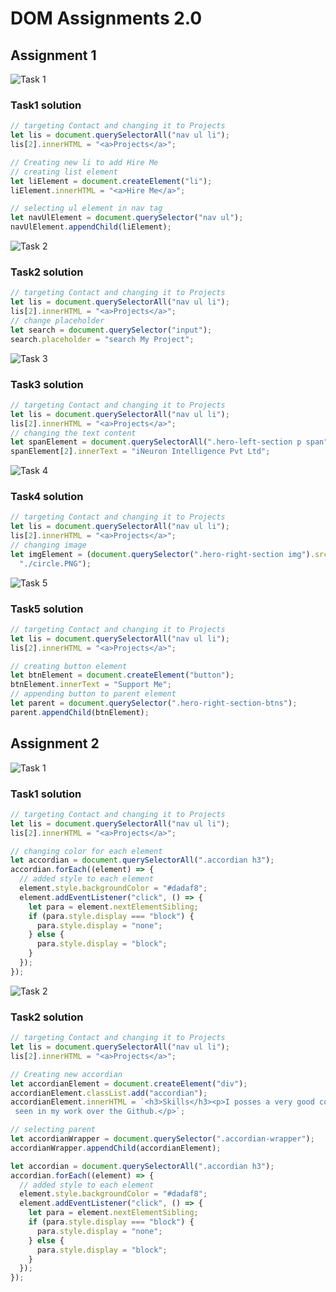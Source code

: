 # DOM Assignments 2.0

## Assignment 1

![Task 1](./DOM%20Assignment%202.0%201%2C2%2C3/firstAssignmentImage/task1Output.png)

### Task1 solution

```JavaScript
// targeting Contact and changing it to Projects
let lis = document.querySelectorAll("nav ul li");
lis[2].innerHTML = "<a>Projects</a>";

// Creating new li to add Hire Me
// creating list element
let liElement = document.createElement("li");
liElement.innerHTML = "<a>Hire Me</a>";

// selecting ul element in nav tag
let navUlElement = document.querySelector("nav ul");
navUlElement.appendChild(liElement);
```

![Task 2](./DOM%20Assignment%202.0%201%2C2%2C3/firstAssignmentImage/task2Output.png)

### Task2 solution

```JavaScript
// targeting Contact and changing it to Projects
let lis = document.querySelectorAll("nav ul li");
lis[2].innerHTML = "<a>Projects</a>";
// change placeholder
let search = document.querySelector("input");
search.placeholder = "search My Project";
```

![Task 3](./DOM%20Assignment%202.0%201%2C2%2C3/firstAssignmentImage/task3Output.png)

### Task3 solution

```JavaScript
// targeting Contact and changing it to Projects
let lis = document.querySelectorAll("nav ul li");
lis[2].innerHTML = "<a>Projects</a>";
// changing the text content
let spanElement = document.querySelectorAll(".hero-left-section p span");
spanElement[2].innerText = "iNeuron Intelligence Pvt Ltd";
```

![Task 4](./DOM%20Assignment%202.0%201%2C2%2C3/firstAssignmentImage/task4Output.png)

### Task4 solution

```JavaScript
// targeting Contact and changing it to Projects
let lis = document.querySelectorAll("nav ul li");
lis[2].innerHTML = "<a>Projects</a>";
// changing image
let imgElement = (document.querySelector(".hero-right-section img").src =
  "./circle.PNG");
```

![Task 5](./DOM%20Assignment%202.0%201%2C2%2C3/firstAssignmentImage/task5Output.png)

### Task5 solution

```JavaScript
// targeting Contact and changing it to Projects
let lis = document.querySelectorAll("nav ul li");
lis[2].innerHTML = "<a>Projects</a>";

// creating button element
let btnElement = document.createElement("button");
btnElement.innerText = "Support Me";
// appending button to parent element
let parent = document.querySelector(".hero-right-section-btns");
parent.appendChild(btnElement);

```

## Assignment 2

![Task 1](./DOM%20Assignment%202.0%201%2C2%2C3/secondAssignmentImage/task1Output.png)

### Task1 solution

```JavaScript
// targeting Contact and changing it to Projects
let lis = document.querySelectorAll("nav ul li");
lis[2].innerHTML = "<a>Projects</a>";

// changing color for each element
let accordian = document.querySelectorAll(".accordian h3");
accordian.forEach((element) => {
  // added style to each element
  element.style.backgroundColor = "#dadaf8";
  element.addEventListener("click", () => {
    let para = element.nextElementSibling;
    if (para.style.display === "block") {
      para.style.display = "none";
    } else {
      para.style.display = "block";
    }
  });
});

```

![Task 2](./DOM%20Assignment%202.0%201%2C2%2C3/secondAssignmentImage/task2Output.png)

### Task2 solution

```JavaScript
// targeting Contact and changing it to Projects
let lis = document.querySelectorAll("nav ul li");
lis[2].innerHTML = "<a>Projects</a>";

// Creating new accordian
let accordianElement = document.createElement("div");
accordianElement.classList.add("accordian");
accordianElement.innerHTML = `<h3>Skills</h3><p>I posses a very good command over the Full Stack Development technologies like MERN which can be
 seen in my work over the Github.</p>`;

// selecting parent
let accordianWrapper = document.querySelector(".accordian-wrapper");
accordianWrapper.appendChild(accordianElement);

let accordian = document.querySelectorAll(".accordian h3");
accordian.forEach((element) => {
  // added style to each element
  element.style.backgroundColor = "#dadaf8";
  element.addEventListener("click", () => {
    let para = element.nextElementSibling;
    if (para.style.display === "block") {
      para.style.display = "none";
    } else {
      para.style.display = "block";
    }
  });
});

```
